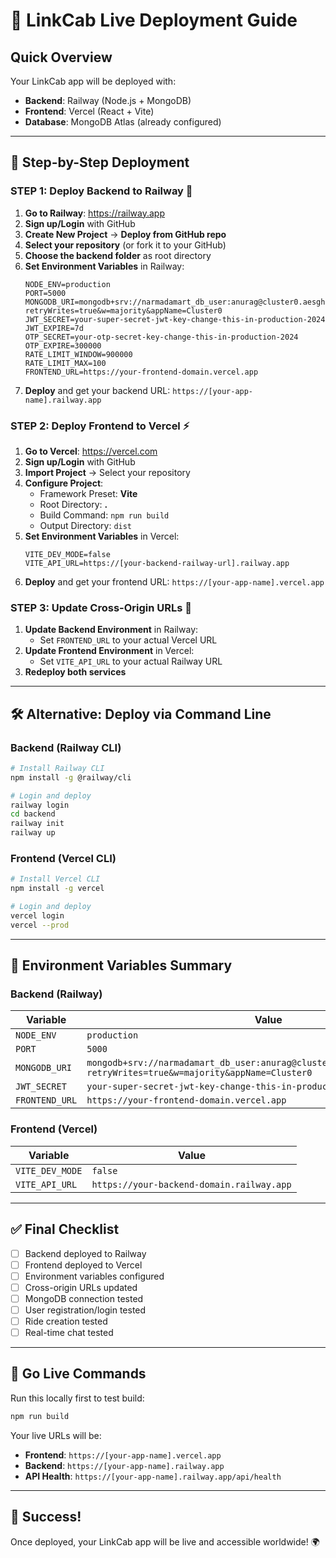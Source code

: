 # 🚀 LinkCab Live Deployment Guide

## Quick Overview
Your LinkCab app will be deployed with:
- **Backend**: Railway (Node.js + MongoDB)
- **Frontend**: Vercel (React + Vite)
- **Database**: MongoDB Atlas (already configured)

---

## 🎯 Step-by-Step Deployment

### **STEP 1: Deploy Backend to Railway** 🚂

1. **Go to Railway**: https://railway.app
2. **Sign up/Login** with GitHub
3. **Create New Project** → **Deploy from GitHub repo**
4. **Select your repository** (or fork it to your GitHub)
5. **Choose the backend folder** as root directory
6. **Set Environment Variables** in Railway:
   ```
   NODE_ENV=production
   PORT=5000
   MONGODB_URI=mongodb+srv://narmadamart_db_user:anurag@cluster0.aesghjx.mongodb.net/?retryWrites=true&w=majority&appName=Cluster0
   JWT_SECRET=your-super-secret-jwt-key-change-this-in-production-2024
   JWT_EXPIRE=7d
   OTP_SECRET=your-otp-secret-key-change-this-in-production-2024
   OTP_EXPIRE=300000
   RATE_LIMIT_WINDOW=900000
   RATE_LIMIT_MAX=100
   FRONTEND_URL=https://your-frontend-domain.vercel.app
   ```
7. **Deploy** and get your backend URL: `https://[your-app-name].railway.app`

### **STEP 2: Deploy Frontend to Vercel** ⚡

1. **Go to Vercel**: https://vercel.com
2. **Sign up/Login** with GitHub
3. **Import Project** → Select your repository
4. **Configure Project**:
   - Framework Preset: **Vite**
   - Root Directory: **.**
   - Build Command: `npm run build`
   - Output Directory: `dist`
5. **Set Environment Variables** in Vercel:
   ```
   VITE_DEV_MODE=false
   VITE_API_URL=https://[your-backend-railway-url].railway.app
   ```
6. **Deploy** and get your frontend URL: `https://[your-app-name].vercel.app`

### **STEP 3: Update Cross-Origin URLs** 🔗

1. **Update Backend Environment** in Railway:
   - Set `FRONTEND_URL` to your actual Vercel URL
2. **Update Frontend Environment** in Vercel:
   - Set `VITE_API_URL` to your actual Railway URL
3. **Redeploy both services**

---

## 🛠️ Alternative: Deploy via Command Line

### **Backend (Railway CLI)**
```bash
# Install Railway CLI
npm install -g @railway/cli

# Login and deploy
railway login
cd backend
railway init
railway up
```

### **Frontend (Vercel CLI)**
```bash
# Install Vercel CLI
npm install -g vercel

# Login and deploy
vercel login
vercel --prod
```

---

## 🔧 Environment Variables Summary

### **Backend (Railway)**
| Variable | Value |
|----------|-------|
| `NODE_ENV` | `production` |
| `PORT` | `5000` |
| `MONGODB_URI` | `mongodb+srv://narmadamart_db_user:anurag@cluster0.aesghjx.mongodb.net/?retryWrites=true&w=majority&appName=Cluster0` |
| `JWT_SECRET` | `your-super-secret-jwt-key-change-this-in-production-2024` |
| `FRONTEND_URL` | `https://your-frontend-domain.vercel.app` |

### **Frontend (Vercel)**
| Variable | Value |
|----------|-------|
| `VITE_DEV_MODE` | `false` |
| `VITE_API_URL` | `https://your-backend-domain.railway.app` |

---

## ✅ Final Checklist

- [ ] Backend deployed to Railway
- [ ] Frontend deployed to Vercel
- [ ] Environment variables configured
- [ ] Cross-origin URLs updated
- [ ] MongoDB connection tested
- [ ] User registration/login tested
- [ ] Ride creation tested
- [ ] Real-time chat tested

---

## 🚀 Go Live Commands

Run this locally first to test build:
```cmd
npm run build
```

Your live URLs will be:
- **Frontend**: `https://[your-app-name].vercel.app`
- **Backend**: `https://[your-app-name].railway.app`
- **API Health**: `https://[your-app-name].railway.app/api/health`

---

## 🎉 Success!
Once deployed, your LinkCab app will be live and accessible worldwide! 🌍
